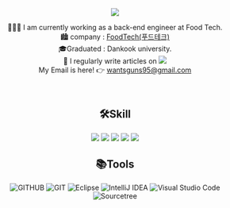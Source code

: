 <div align="center">
  <a href="https://www.yoon-ho.com">
    <img src="https://capsule-render.vercel.app/api?type=soft&color=auto&height=100&section=header&text=&#123'✋🏻hello%20world!'&#125&#59&fontSize=50&animation=blinking" />
  </a>
<br />


 👨🏻‍💻 I am currently working as a back-end engineer at Food Tech.<br>
 🏙 company : [FoodTech(푸드테크)](https://www.foodtechkorea.com/)<br>
 🎓Graduated : Dankook university.<br>
 📝 I regularly write articles on  <a href="https://velog.io/@guns95"><img src="https://img.shields.io/badge/Velog-11B48A?style=flat-square&logo=Vimeo&logoColor=white&link=https://velog.io/@zeebeck"/></a><br>
 My Email is here! 👉 wantsguns95@gmail.com<br>
<!-- - 📜Certificated : 멋쟁이사자처럼 & Korea IT backend program in Seoul. -->
<br>
<!-- ## 💪🏻 Skills
<img width="550" alt="gunwoo_stack" src="https://user-images.githubusercontent.com/104709432/236626619-4ba15649-a088-4d9f-b301-f099febbe150.PNG">
 -->
 
## 🛠Skill
<img src="https://img.shields.io/badge/Java-E34F26?style=flat&logo=Java&logoColor=white"/></a>
<img src="https://img.shields.io/badge/Spring-6DB33F?style=flat&logo=Spring&logoColor=white"/></a>
<img src="https://img.shields.io/badge/Spring Boot-6DB33F?style=flat&logo=Spring Boot&logoColor=white"/></a>
<img src="https://img.shields.io/badge/JUnit5-25A162?style=flat&logo=JUnit5&logoColor=white"/></a>
<img src="https://img.shields.io/badge/MySQL-4479A1?style=flat&logo=MySQL&logoColor=white"/></a>

## 📚Tools
![GITHUB](https://img.shields.io/badge/github-181717.svg?style=flat&logo=github&logoColor=white)
![GIT](https://img.shields.io/badge/git-F05032.svg?style=flat&logo=git&logoColor=white)
![Eclipse](https://img.shields.io/badge/Eclipse-FE7A16.svg?style=flat&logo=Eclipse&logoColor=white)
![IntelliJ IDEA](https://img.shields.io/badge/IntelliJIDEA-000000.svg?style=flat&logo=intellij-idea&logoColor=white)
![Visual Studio Code](https://img.shields.io/badge/Visual%20Studio%20Code-0078d7.svg?style=flat&logo=visual-studio-code&logoColor=white)
![Sourcetree](https://img.shields.io/badge/Sourcetree-0052CC.svg?style=flat&logo=Sourcetree&logoColor=white) 

<!-- ## 📊GitHub Stats 
![Anurag's GitHub stats](https://github-readme-stats.vercel.app/api?username=GunsMIn&show_icons=true&theme=transparent)
</div> -->
